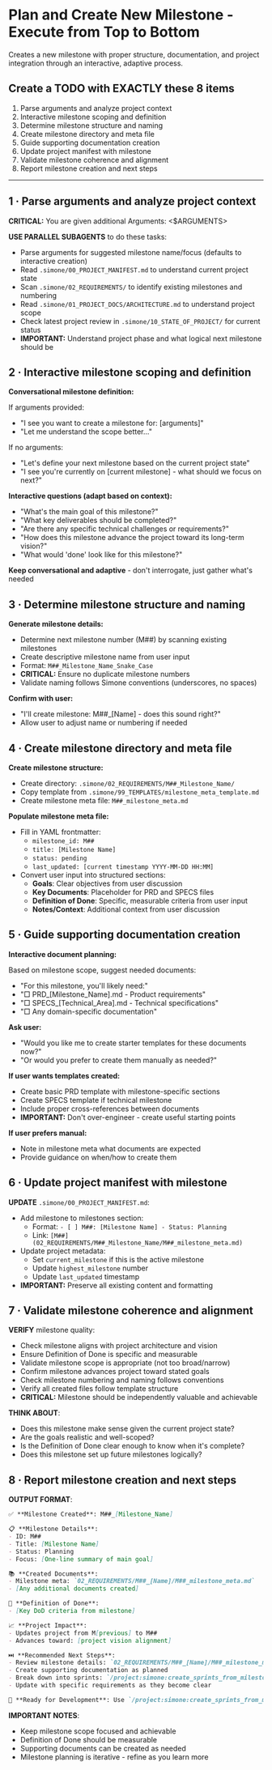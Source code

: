# Plan and Create New Milestone - Execute from Top to Bottom

Creates a new milestone with proper structure, documentation, and project integration through an interactive, adaptive process.

## Create a TODO with EXACTLY these 8 items

1. Parse arguments and analyze project context
2. Interactive milestone scoping and definition
3. Determine milestone structure and naming
4. Create milestone directory and meta file
5. Guide supporting documentation creation
6. Update project manifest with milestone
7. Validate milestone coherence and alignment
8. Report milestone creation and next steps

---

## 1 · Parse arguments and analyze project context

**CRITICAL:** You are given additional Arguments: <$ARGUMENTS>

**USE PARALLEL SUBAGENTS** to do these tasks:

- Parse arguments for suggested milestone name/focus (defaults to interactive creation)
- Read `.simone/00_PROJECT_MANIFEST.md` to understand current project state
- Scan `.simone/02_REQUIREMENTS/` to identify existing milestones and numbering
- Read `.simone/01_PROJECT_DOCS/ARCHITECTURE.md` to understand project scope
- Check latest project review in `.simone/10_STATE_OF_PROJECT/` for current status
- **IMPORTANT:** Understand project phase and what logical next milestone should be

## 2 · Interactive milestone scoping and definition

**Conversational milestone definition:**

If arguments provided:
- "I see you want to create a milestone for: [arguments]"
- "Let me understand the scope better..."

If no arguments:
- "Let's define your next milestone based on the current project state"
- "I see you're currently on [current milestone] - what should we focus on next?"

**Interactive questions (adapt based on context):**
- "What's the main goal of this milestone?"
- "What key deliverables should be completed?"
- "Are there any specific technical challenges or requirements?"
- "How does this milestone advance the project toward its long-term vision?"
- "What would 'done' look like for this milestone?"

**Keep conversational and adaptive** - don't interrogate, just gather what's needed

## 3 · Determine milestone structure and naming

**Generate milestone details:**
- Determine next milestone number (M##) by scanning existing milestones
- Create descriptive milestone name from user input
- Format: `M##_Milestone_Name_Snake_Case`
- **CRITICAL:** Ensure no duplicate milestone numbers
- Validate naming follows Simone conventions (underscores, no spaces)

**Confirm with user:**
- "I'll create milestone: M##_[Name] - does this sound right?"
- Allow user to adjust name or numbering if needed

## 4 · Create milestone directory and meta file

**Create milestone structure:**
- Create directory: `.simone/02_REQUIREMENTS/M##_Milestone_Name/`
- Copy template from `.simone/99_TEMPLATES/milestone_meta_template.md`
- Create milestone meta file: `M##_milestone_meta.md`

**Populate milestone meta file:**
- Fill in YAML frontmatter:
  - `milestone_id: M##`
  - `title: [Milestone Name]`
  - `status: pending`
  - `last_updated: [current timestamp YYYY-MM-DD HH:MM]`
- Convert user input into structured sections:
  - **Goals**: Clear objectives from user discussion
  - **Key Documents**: Placeholder for PRD and SPECS files
  - **Definition of Done**: Specific, measurable criteria from user input
  - **Notes/Context**: Additional context from user discussion

## 5 · Guide supporting documentation creation

**Interactive document planning:**

Based on milestone scope, suggest needed documents:
- "For this milestone, you'll likely need:"
- "□ PRD_[Milestone_Name].md - Product requirements"
- "□ SPECS_[Technical_Area].md - Technical specifications"
- "□ Any domain-specific documentation"

**Ask user:**
- "Would you like me to create starter templates for these documents now?"
- "Or would you prefer to create them manually as needed?"

**If user wants templates created:**
- Create basic PRD template with milestone-specific sections
- Create SPECS template if technical milestone
- Include proper cross-references between documents
- **IMPORTANT:** Don't over-engineer - create useful starting points

**If user prefers manual:**
- Note in milestone meta what documents are expected
- Provide guidance on when/how to create them

## 6 · Update project manifest with milestone

**UPDATE** `.simone/00_PROJECT_MANIFEST.md`:

- Add milestone to milestones section:
  - Format: `- [ ] M##: [Milestone Name] - Status: Planning`
  - Link: `[M##](02_REQUIREMENTS/M##_Milestone_Name/M##_milestone_meta.md)`
- Update project metadata:
  - Set `current_milestone` if this is the active milestone
  - Update `highest_milestone` number
  - Update `last_updated` timestamp
- **IMPORTANT:** Preserve all existing content and formatting

## 7 · Validate milestone coherence and alignment

**VERIFY** milestone quality:

- Check milestone aligns with project architecture and vision
- Ensure Definition of Done is specific and measurable
- Validate milestone scope is appropriate (not too broad/narrow)
- Confirm milestone advances project toward stated goals
- Check milestone numbering and naming follows conventions
- Verify all created files follow template structure
- **CRITICAL:** Milestone should be independently valuable and achievable

**THINK ABOUT**:
- Does this milestone make sense given the current project state?
- Are the goals realistic and well-scoped?
- Is the Definition of Done clear enough to know when it's complete?
- Does this milestone set up future milestones logically?

## 8 · Report milestone creation and next steps

**OUTPUT FORMAT**:

```markdown
✅ **Milestone Created**: M##_[Milestone_Name]

📋 **Milestone Details**:
- ID: M##
- Title: [Milestone Name]
- Status: Planning
- Focus: [One-line summary of main goal]

📚 **Created Documents**:
- Milestone meta: `02_REQUIREMENTS/M##_[Name]/M##_milestone_meta.md`
- [Any additional documents created]

🎯 **Definition of Done**:
- [Key DoD criteria from milestone]

📈 **Project Impact**:
- Updates project from M[previous] to M##
- Advances toward: [project vision alignment]

⏭️ **Recommended Next Steps**:
- Review milestone details: `02_REQUIREMENTS/M##_[Name]/M##_milestone_meta.md`
- Create supporting documentation as planned
- Break down into sprints: `/project:simone:create_sprints_from_milestone M##`
- Update with specific requirements as they become clear

🎯 **Ready for Development**: Use `/project:simone:create_sprints_from_milestone M##` when ready to start implementation planning
```

**IMPORTANT NOTES**:
- Keep milestone scope focused and achievable
- Definition of Done should be measurable
- Supporting documents can be created as needed
- Milestone planning is iterative - refine as you learn more